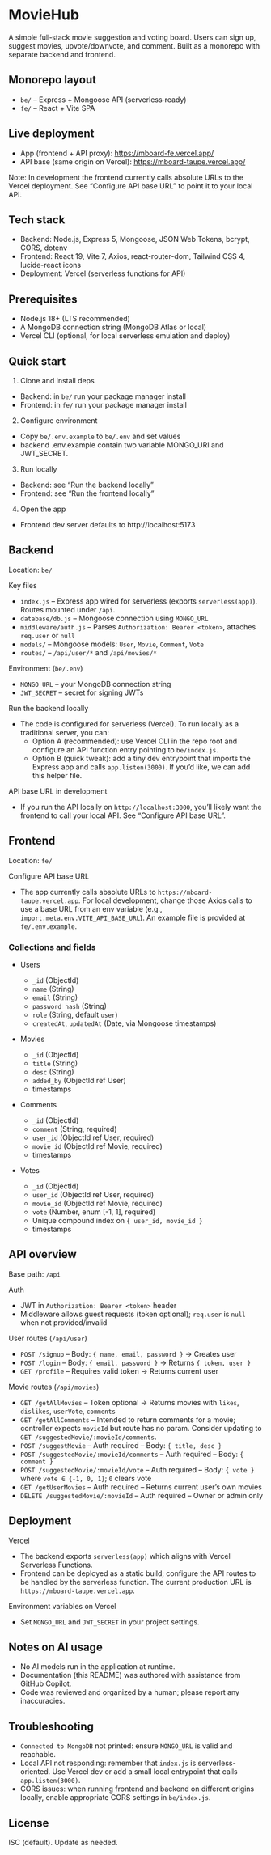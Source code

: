 # MovieHub

A simple full‑stack movie suggestion and voting board. Users can sign up, suggest movies, upvote/downvote, and comment. Built as a monorepo with separate backend and frontend.


## Monorepo layout

- `be/` – Express + Mongoose API (serverless‑ready)
- `fe/` – React + Vite SPA

## Live deployment

- App (frontend + API proxy): https://mboard-fe.vercel.app/
- API base (same origin on Vercel): https://mboard-taupe.vercel.app/

Note: In development the frontend currently calls absolute URLs to the Vercel deployment. See “Configure API base URL” to point it to your local API.

## Tech stack

- Backend: Node.js, Express 5, Mongoose, JSON Web Tokens, bcrypt, CORS, dotenv
- Frontend: React 19, Vite 7, Axios, react-router-dom, Tailwind CSS 4, lucide-react icons
- Deployment: Vercel (serverless functions for API)

## Prerequisites

- Node.js 18+ (LTS recommended)
- A MongoDB connection string (MongoDB Atlas or local)
- Vercel CLI (optional, for local serverless emulation and deploy)

## Quick start

1) Clone and install deps
- Backend: in `be/` run your package manager install
- Frontend: in `fe/` run your package manager install

2) Configure environment
- Copy `be/.env.example` to `be/.env` and set values
- backend .env.example contain two variable MONGO_URI and JWT_SECRET.


3) Run locally
- Backend: see “Run the backend locally”
- Frontend: see “Run the frontend locally”

4) Open the app
- Frontend dev server defaults to http://localhost:5173

## Backend

Location: `be/`

Key files
- `index.js` – Express app wired for serverless (exports `serverless(app)`). Routes mounted under `/api`.
- `database/db.js` – Mongoose connection using `MONGO_URL`
- `middleware/auth.js` – Parses `Authorization: Bearer <token>`, attaches `req.user` or `null`
- `models/` – Mongoose models: `User`, `Movie`, `Comment`, `Vote`
- `routes/` – `/api/user/*` and `/api/movies/*`

Environment (`be/.env`)
- `MONGO_URL` – your MongoDB connection string
- `JWT_SECRET` – secret for signing JWTs

Run the backend locally
- The code is configured for serverless (Vercel). To run locally as a traditional server, you can:
  - Option A (recommended): use Vercel CLI in the repo root and configure an API function entry pointing to `be/index.js`.
  - Option B (quick tweak): add a tiny dev entrypoint that imports the Express app and calls `app.listen(3000)`. If you’d like, we can add this helper file.

API base URL in development
- If you run the API locally on `http://localhost:3000`, you’ll likely want the frontend to call your local API. See “Configure API base URL”.

## Frontend

Location: `fe/`


Configure API base URL
- The app currently calls absolute URLs to `https://mboard-taupe.vercel.app`. For local development, change those Axios calls to use a base URL from an env variable (e.g., `import.meta.env.VITE_API_BASE_URL`). An example file is provided at `fe/.env.example`.


### Collections and fields

- Users
  - `_id` (ObjectId)
  - `name` (String)
  - `email` (String)
  - `password_hash` (String)
  - `role` (String, default `user`)
  - `createdAt`, `updatedAt` (Date, via Mongoose timestamps)

- Movies
  - `_id` (ObjectId)
  - `title` (String)
  - `desc` (String)
  - `added_by` (ObjectId ref User)
  - timestamps

- Comments
  - `_id` (ObjectId)
  - `comment` (String, required)
  - `user_id` (ObjectId ref User, required)
  - `movie_id` (ObjectId ref Movie, required)
  - timestamps

- Votes
  - `_id` (ObjectId)
  - `user_id` (ObjectId ref User, required)
  - `movie_id` (ObjectId ref Movie, required)
  - `vote` (Number, enum [-1, 1], required)
  - Unique compound index on `{ user_id, movie_id }`
  - timestamps

## API overview

Base path: `/api`

Auth
- JWT in `Authorization: Bearer <token>` header
- Middleware allows guest requests (token optional); `req.user` is `null` when not provided/invalid

User routes (`/api/user`)
- `POST /signup` – Body: `{ name, email, password }` → Creates user
- `POST /login` – Body: `{ email, password }` → Returns `{ token, user }`
- `GET /profile` – Requires valid token → Returns current user

Movie routes (`/api/movies`)
- `GET /getAllMovies` – Token optional → Returns movies with `likes`, `dislikes`, `userVote`, `comments`
- `GET /getAllComments` – Intended to return comments for a movie; controller expects `movieId` but route has no param. Consider updating to `GET /suggestedMovie/:movieId/comments`.
- `POST /suggestMovie` – Auth required – Body: `{ title, desc }`
- `POST /suggestedMovie/:movieId/comments` – Auth required – Body: `{ comment }`
- `POST /suggestedMovie/:movieId/vote` – Auth required – Body: `{ vote }` where `vote ∈ {-1, 0, 1}`; `0` clears vote
- `GET /getUserMovies` – Auth required – Returns current user’s own movies
- `DELETE /suggestedMovie/:movieId` – Auth required – Owner or admin only

## Deployment

Vercel
- The backend exports `serverless(app)` which aligns with Vercel Serverless Functions.
- Frontend can be deployed as a static build; configure the API routes to be handled by the serverless function. The current production URL is `https://mboard-taupe.vercel.app`.

Environment variables on Vercel
- Set `MONGO_URL` and `JWT_SECRET` in your project settings.

## Notes on AI usage

- No AI models run in the application at runtime.
- Documentation (this README) was authored with assistance from GitHub Copilot.
- Code was reviewed and organized by a human; please report any inaccuracies.

## Troubleshooting

- `Connected to MongoDB` not printed: ensure `MONGO_URL` is valid and reachable.
- Local API not responding: remember that `index.js` is serverless-oriented. Use Vercel dev or add a small local entrypoint that calls `app.listen(3000)`.
- CORS issues: when running frontend and backend on different origins locally, enable appropriate CORS settings in `be/index.js`.

## License

ISC (default). Update as needed.
